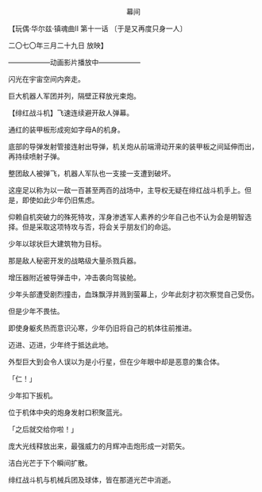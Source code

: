 <p align="center">幕间</p>

【玩偶·华尔兹·镇魂曲II 第十一话 〔于是又再度只身一人〕

二〇七〇年三月二十九日 放映】

——————动画影片播放中——————

闪光在宇宙空间内奔走。

巨大机器人军团并列，隔壁正释放光束炮。

【绯红战斗机】飞速连续避开敌人弹幕。

通红的装甲板形成宛如字母A的机身。

底部的导弹发射管接连射出导弹，机关炮从前端滑动开来的装甲板之间延伸而出，再持续喷射子弹。

整团敌人被弹飞，机器人军队也一支接一支遭到破坏。

这座足以称为以一敌一百甚至两百的战场中，主导权无疑在绯红战斗机手上。但是，即使如此少年仍旧焦虑。

仰赖自机突破力的殊死特攻，浑身渗透军人素养的少年自己也不认为会是明智选择。但是采取这项特攻与否，将会关乎朋友们的命运。

少年以球状巨大建筑物为目标。

那是敌人秘密开发的战略级大量杀戮兵器。

增压器附近被导弹击中，冲击袭向驾骏舱。

少年头部遭受剧烈撞击，血珠飘浮并溅到萤幕上，少年此刻才初次察觉自己受伤。

但是少年不畏怯。

即使身躯炙热而意识沁寒，少年仍旧将自己的机体往前推进。

迈进、迈进，少年终于抵达此地。

外型巨大到会令人误以为是小行星，但在少年眼中却是恶意的集合体。

「仁！」

少年扣下扳机。

位于机体中央的炮身发射口积聚蓝光。

「之后就交给你啦！」

庞大光线释放出来，最强威力的月辉冲击炮形成一对箭矢。

洁白光芒于下个瞬间扩散。

绯红战斗机与机械兵团及球体，皆在那道光芒中消逝。

